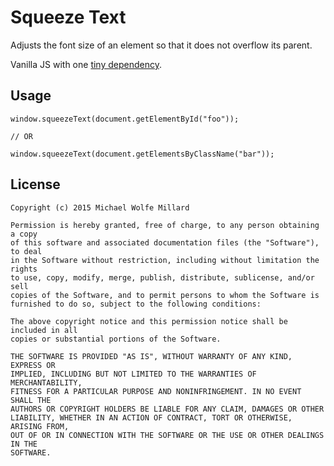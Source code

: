 Squeeze Text
=============

Adjusts the font size of an element so that it does not overflow its parent.

Vanilla JS with one [tiny dependency](https://github.com/wolfemm/vebounce.js).

Usage
-----

```
window.squeezeText(document.getElementById("foo"));

// OR

window.squeezeText(document.getElementsByClassName("bar"));
```

License
--------

    Copyright (c) 2015 Michael Wolfe Millard

    Permission is hereby granted, free of charge, to any person obtaining a copy
    of this software and associated documentation files (the "Software"), to deal
    in the Software without restriction, including without limitation the rights
    to use, copy, modify, merge, publish, distribute, sublicense, and/or sell
    copies of the Software, and to permit persons to whom the Software is
    furnished to do so, subject to the following conditions:

    The above copyright notice and this permission notice shall be included in all
    copies or substantial portions of the Software.

    THE SOFTWARE IS PROVIDED "AS IS", WITHOUT WARRANTY OF ANY KIND, EXPRESS OR
    IMPLIED, INCLUDING BUT NOT LIMITED TO THE WARRANTIES OF MERCHANTABILITY,
    FITNESS FOR A PARTICULAR PURPOSE AND NONINFRINGEMENT. IN NO EVENT SHALL THE
    AUTHORS OR COPYRIGHT HOLDERS BE LIABLE FOR ANY CLAIM, DAMAGES OR OTHER
    LIABILITY, WHETHER IN AN ACTION OF CONTRACT, TORT OR OTHERWISE, ARISING FROM,
    OUT OF OR IN CONNECTION WITH THE SOFTWARE OR THE USE OR OTHER DEALINGS IN THE
    SOFTWARE.